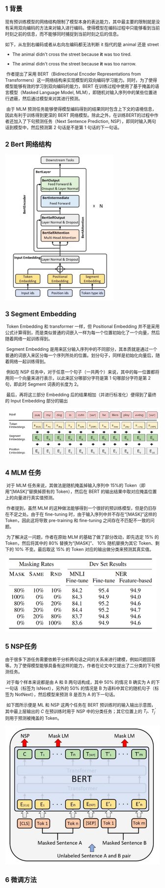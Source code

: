 ## 1 背景

​	现有预训练模型的网络结构限制了模型本身的表达能力，其中最主要的限制就是没有采用双向编码的方法来对输入进行编码。使得模型在编码过程中只能够看到当前时刻之前的信息，而不能够同时捕捉到当前时刻之后的信息。

如下，从左到右编码或者从右向左编码都无法判断 it 指代的是 animal 还是 street

- The animal didn't cross the street because **it** was too tired.

- The animal didn't cross the street because **it** was too narrow.



​	作者提出了采用 BERT（Bidirectional Encoder Representations from Transformers）这一网络结构来实现模型的双向编码学习能力。同时，为了使得模型能够有效的学习到双向编码的能力，BERT 在训练过程中使用了基于掩盖的语言模型（Masked Language Model, MLM），即随机对输入序列中的某些位置进行遮蔽，然后通过模型来对其进行预测。

​	由于 MLM 预测任务能够使得模型编码得到的结果同时包含上下文的语境信息，因此有利于训练得到更深的 BERT 网络模型。除此之外，在训练BERT的过程中作者还加入了下句预测任务（Next Sentence Prediction, NSP），即同时输入两句话到模型中，然后预测第 2 句话是不是第 1 句话的下一句话。



## 2 Bert 网络结构

![image-20221206162140268](note_images\image-20221206162140268.png)



## 3 Segment Embedding

​	Token Embedding 和 transformer 一样，但 Positional Embedding 并不是采用公式计算得到，而是类似普通的词嵌入一样为每一个位置初始化了一个向量，然后随着网络一起训练得到。

​	Segment Embedding 是用来区分输入序列中的不同部分，其本质就是通过一个普通的词嵌入来区分每一个序列所处的位置。划分句子，同样是初始化向量后，随着网络一起训练得到。

​	例如在 NSP 任务中，对于任意一个句子（一共两个）来说，其中的每一位置都将用同一个向量来进行表示，以此来区分哪部分字符是第 1 句哪部分字符是第 2 句，即此时 Segment 词表的长度为 2。

​	最后，再将这三部分 Embedding 后的结果相加（并进行标准化）便得到了最终的 Input Embedding 部分的输出

![image-20221209211656417](note_images\image-20221209211656417.png)



## 4 MLM 任务

​	对于 MLM 任务来说，其做法是随机掩盖掉输入序列中 15%的 Token（即用“[MASK]”替换掉原有的 Token），然后在 BERT 的输出结果中取对应掩盖位置上的向量进行真实值预测。

​	作者提到，虽然 MLM 的这种做法能够得到一个很好的预训练模型，但是仍旧存在不足之处。由于在 fine-tuning 时，由于输入序列中并不存在“[MASK]”这样的 Token，因此这将导致 pre-training 和 fine-tuning 之间存在不匹配不一致的问题。

​	为了解决这一问题，作者在原始 MLM 的基础了做了部分改动，即先选定 15% 的 Token，然后将其中的 80% 替换为“[MASK]”、 10% 随机替换为其它 Token、剩下的 10% 不变。最后取这 15% 的 Token 对应的输出做分类来预测其真实值。

<img src="note_images\image-20221206202322117.png" alt="image-20221206202322117" style="zoom: 67%;" />

## 5 NSP任务

​	由于很多下游任务需要依赖于分析两句话之间的关系来进行建模，例如问题回答等。为了使得模型能够具备有这样的能力，作者在论文中又提出了二分类的下句预测任务。

​	对于每个样本来说都是由 A 和 B 两句话构成，其中 50% 的情况 B 确实为 A 的下一句话（标签为 IsNext），另外的 50% 的情况是 B 为语料中其它的随机句子（标签为 NotNext），然后模型来预测 B 是否为 A 的下一句话。

​	如下图所示便是 ML 和 NSP 这两个任务在 BERT 预训练时的输入输出示意图，其中最上层输出的 *C* 在预训练时用于 NSP 中的分类任务；其它位置上的 $T_i、  T^{'}_j$ 则用于预测被掩盖的 Token。

<img src="note_images\43636006724959.png" alt="43636006724959" style="zoom:67%;" />





## 6 微调方法























